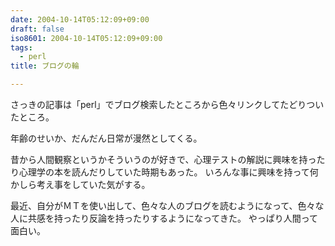 ```yaml
---
date: 2004-10-14T05:12:09+09:00
draft: false
iso8601: 2004-10-14T05:12:09+09:00
tags:
  - perl
title: ブログの輪

---
```


さっきの記事は「perl」でブログ検索したところから色々リンクしてたどりついたところ。

年齢のせいか、だんだん日常が漫然としてくる。

昔から人間観察というかそういうのが好きで、心理テストの解説に興味を持ったり心理学の本を読んだりしていた時期もあった。
いろんな事に興味を持って何かしら考え事をしていた気がする。

最近、自分がＭＴを使い出して、色々な人のブログを読むようになって、色々な人に共感を持ったり反論を持ったりするようになってきた。
やっぱり人間って面白い。
